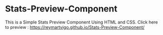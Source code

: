 # Stats-Preview-Component
This is a Simple Stats Preview Component Using HTML and CSS.
Click here to preview : https://reymartvigo.github.io/Stats-Preview-Component/

